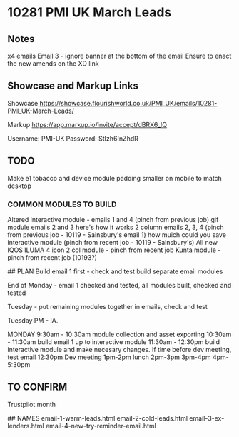 # 10281 PMI UK March Leads

## Notes
x4 emails 
Email 3 - ignore banner at the bottom of the email
Ensure to enact the new amends on the XD link

## Showcase and Markup Links

Showcase
https://showcase.flourishworld.co.uk/PMI_UK/emails/10281-PMI_UK-March-Leads/

Markup
https://app.markup.io/invite/accept/dBRX6_lQ

Username:
PMI-UK
Password:
StIzh6!nZhdR


## TODO
Make e1 tobacco and device module padding smaller on mobile to match desktop

### COMMON MODULES TO BUILD
Altered interactive module - emails 1 and 4 (pinch from previous job)
gif module emails 2 and 3
here's how it works 2 column emails 2, 3, 4 (pinch from previous job - 10119 - Sainsbury's email 1)
how muich could you save interactive module (pinch from recent job - 10119 - Sainsbury's)
All new IQOS ILUMA 4 icon 2 col module - pinch from recent job
Kunta module  - pinch from recent job (10193?)

## PLAN
Build email 1 first - check and test
build separate email modules

End of Monday - email 1 checked and tested, all modules built, checked and tested

Tuesday - put remaining modules together in emails, check and test

Tuesday PM - IA.

MONDAY
9:30am - 10:30am module collection and asset exporting
10:30am - 11:30am build email 1 up to interactive module
11:30am - 12:30pm build interactive module and make necesary changes. If time before dev meeting, test email
12:30pm Dev meeting
1pm-2pm lunch
2pm-3pm
3pm-4pm
4pm-5:30pm

## TO CONFIRM
Trustpilot month

## NAMES
email-1-warm-leads.html
email-2-cold-leads.html
email-3-ex-lenders.html
email-4-new-try-reminder-email.html

